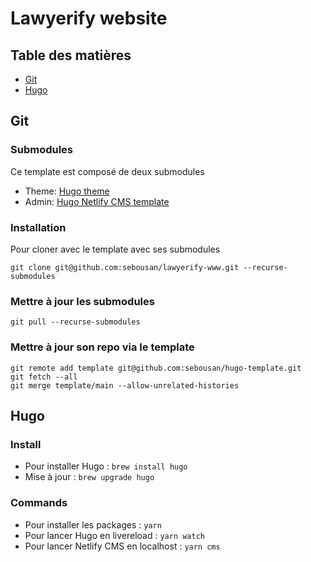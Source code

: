 # Lawyerify website

## Table des matières

- [Git](#git)
- [Hugo](#hugo)


## Git

### Submodules
Ce template est composé de deux submodules
* Theme: [Hugo theme](https://github.com/sebousan/hugo-theme)
* Admin: [Hugo Netlify CMS template](https://github.com/sebousan/hugo-netlify-cms-template)

### Installation
Pour cloner avec le template avec ses submodules
```
git clone git@github.com:sebousan/lawyerify-www.git --recurse-submodules
```

### Mettre à jour les submodules
```
git pull --recurse-submodules
```

### Mettre à jour son repo via le template

```
git remote add template git@github.com:sebousan/hugo-template.git
git fetch --all
git merge template/main --allow-unrelated-histories
```

## Hugo

### Install

* Pour installer Hugo : `brew install hugo`
* Mise à jour : `brew upgrade hugo`

### Commands

* Pour installer les packages : `yarn`
* Pour lancer Hugo en livereload : `yarn watch`
* Pour lancer Netlify CMS en localhost : `yarn cms`
